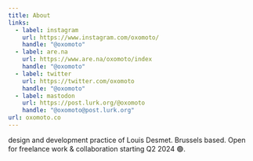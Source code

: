 ```yaml
---
title: About
links:
  - label: instagram
    url: https://www.instagram.com/oxomoto/
    handle: "@oxomoto"
  - label: are.na
    url: https://www.are.na/oxomoto/index
    handle: "@oxomoto"
  - label: twitter
    url: https://twitter.com/oxomoto
    handle: "@oxomoto"
  - label: mastodon
    url: https://post.lurk.org/@oxomoto
    handle: "@oxomoto@post.lurk.org"
url: oxomoto.co
---
```

design and development practice of Louis Desmet. Brussels based. Open for freelance work & collaboration starting Q2 2024 🟢.
